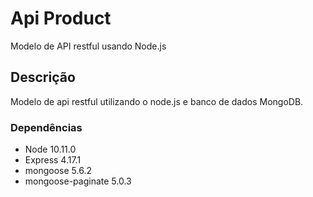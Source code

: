 # Api Product
Modelo de API restful usando Node.js

## Descrição

Modelo de api restful utilizando o node.js e banco de dados MongoDB.

### Dependências
* Node 10.11.0
* Express 4.17.1
* mongoose  5.6.2
* mongoose-paginate 5.0.3

